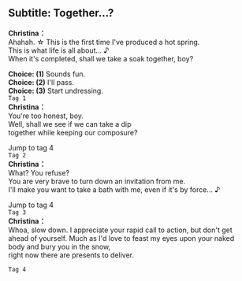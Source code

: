 # 

  
## Subtitle: Together...?
  
**Christina：**  
Ahahah. ☆ This is the first time I've produced a hot spring.  
This is what life is all about... ♪  
When it's completed, shall we take a soak together, boy?  
  
**Choice: (1)**  Sounds fun.  
**Choice: (2)**  I'll pass.  
**Choice: (3)**  Start undressing.  
`Tag 1`  
**Christina：**  
You're too honest, boy.  
Well, shall we see if we can take a dip  
together while keeping our composure?  
  
Jump to tag 4  
`Tag 2`  
**Christina：**  
What? You refuse?  
You are very brave to turn down an invitation from me.  
I'll make you want to take a bath with me, even if it's by force... ♪  
  
Jump to tag 4  
`Tag 3`  
**Christina：**  
Whoa, slow down. I appreciate your rapid call to action, but don't get  
ahead of yourself. Much as I'd love to feast my eyes upon your naked  
body and bury you in the snow,  
right now there are presents to deliver.  
  
`Tag 4`  
